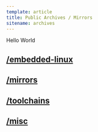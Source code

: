 ```yaml
---
template: article
title: Public Archives / Mirrors
sitename: archives
---
```


Hello World

## [/embedded-linux](/embedded-linux)


## [/mirrors](/mirrors)


## [/toolchains](/toolchains)

## [/misc](/misc)
